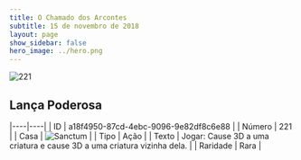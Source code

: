 ```yaml
---
title: O Chamado dos Arcontes
subtitle: 15 de novembro de 2018
layout: page
show_sidebar: false
hero_image: ../hero.png
---
```


![221](https://cdn.keyforgegame.com/media/card_front/pt/341_221_GHP2MR29293_pt.png)

## Lança Poderosa

|----|----|
| ID | a18f4950-87cd-4ebc-9096-9e82df8c6e88 |
| Número | 221 |
| Casa | ![Sanctum](https://archonarcana.com/images/thumb/c/c7/Sanctum.png/22px-Sanctum.png "Santuário") |
| Tipo | Ação |
| Texto | Jogar: Cause 3D a uma criatura e cause 3D a uma criatura vizinha dela. |
| Raridade | Rara |
